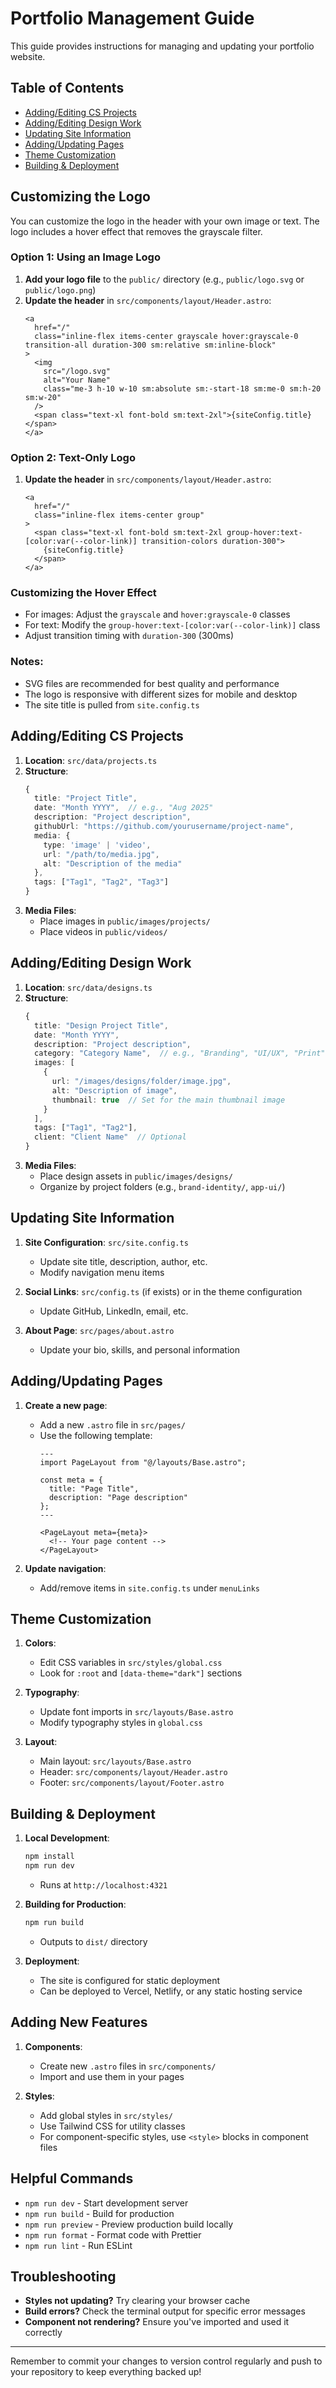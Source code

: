 # Portfolio Management Guide

This guide provides instructions for managing and updating your portfolio website.

## Table of Contents
- [Adding/Editing CS Projects](#addingediting-cs-projects)
- [Adding/Editing Design Work](#addingediting-design-work)
- [Updating Site Information](#updating-site-information)
- [Adding/Updating Pages](#addingupdating-pages)
- [Theme Customization](#theme-customization)
- [Building & Deployment](#building--deployment)

## Customizing the Logo

You can customize the logo in the header with your own image or text. The logo includes a hover effect that removes the grayscale filter.

### Option 1: Using an Image Logo
1. **Add your logo file** to the `public/` directory (e.g., `public/logo.svg` or `public/logo.png`)
2. **Update the header** in `src/components/layout/Header.astro`:
   ```astro
   <a
     href="/"
     class="inline-flex items-center grayscale hover:grayscale-0 transition-all duration-300 sm:relative sm:inline-block"
   >
     <img 
       src="/logo.svg" 
       alt="Your Name" 
       class="me-3 h-10 w-10 sm:absolute sm:-start-18 sm:me-0 sm:h-20 sm:w-20"
     />
     <span class="text-xl font-bold sm:text-2xl">{siteConfig.title}</span>
   </a>
   ```

### Option 2: Text-Only Logo
1. **Update the header** in `src/components/layout/Header.astro`:
   ```astro
   <a
     href="/"
     class="inline-flex items-center group"
   >
     <span class="text-xl font-bold sm:text-2xl group-hover:text-[color:var(--color-link)] transition-colors duration-300">
       {siteConfig.title}
     </span>
   </a>
   ```

### Customizing the Hover Effect
- For images: Adjust the `grayscale` and `hover:grayscale-0` classes
- For text: Modify the `group-hover:text-[color:var(--color-link)]` class
- Adjust transition timing with `duration-300` (300ms)

### Notes:
- SVG files are recommended for best quality and performance
- The logo is responsive with different sizes for mobile and desktop
- The site title is pulled from `site.config.ts`

## Adding/Editing CS Projects

1. **Location**: `src/data/projects.ts`
2. **Structure**:
   ```typescript
   {
     title: "Project Title",
     date: "Month YYYY",  // e.g., "Aug 2025"
     description: "Project description",
     githubUrl: "https://github.com/yourusername/project-name",
     media: {
       type: 'image' | 'video',
       url: "/path/to/media.jpg",
       alt: "Description of the media"
     },
     tags: ["Tag1", "Tag2", "Tag3"]
   }
   ```
3. **Media Files**:
   - Place images in `public/images/projects/`
   - Place videos in `public/videos/`

## Adding/Editing Design Work

1. **Location**: `src/data/designs.ts`
2. **Structure**:
   ```typescript
   {
     title: "Design Project Title",
     date: "Month YYYY",
     description: "Project description",
     category: "Category Name",  // e.g., "Branding", "UI/UX", "Print"
     images: [
       {
         url: "/images/designs/folder/image.jpg",
         alt: "Description of image",
         thumbnail: true  // Set for the main thumbnail image
       }
     ],
     tags: ["Tag1", "Tag2"],
     client: "Client Name"  // Optional
   }
   ```
3. **Media Files**:
   - Place design assets in `public/images/designs/`
   - Organize by project folders (e.g., `brand-identity/`, `app-ui/`)

## Updating Site Information

1. **Site Configuration**: `src/site.config.ts`
   - Update site title, description, author, etc.
   - Modify navigation menu items

2. **Social Links**: `src/config.ts` (if exists) or in the theme configuration
   - Update GitHub, LinkedIn, email, etc.

3. **About Page**: `src/pages/about.astro`
   - Update your bio, skills, and personal information

## Adding/Updating Pages

1. **Create a new page**:
   - Add a new `.astro` file in `src/pages/`
   - Use the following template:
     ```astro
     ---
     import PageLayout from "@/layouts/Base.astro";
     
     const meta = {
       title: "Page Title",
       description: "Page description"
     };
     ---
     
     <PageLayout meta={meta}>
       <!-- Your page content -->
     </PageLayout>
     ```

2. **Update navigation**:
   - Add/remove items in `site.config.ts` under `menuLinks`

## Theme Customization

1. **Colors**:
   - Edit CSS variables in `src/styles/global.css`
   - Look for `:root` and `[data-theme="dark"]` sections

2. **Typography**:
   - Update font imports in `src/layouts/Base.astro`
   - Modify typography styles in `global.css`

3. **Layout**:
   - Main layout: `src/layouts/Base.astro`
   - Header: `src/components/layout/Header.astro`
   - Footer: `src/components/layout/Footer.astro`

## Building & Deployment

1. **Local Development**:
   ```bash
   npm install
   npm run dev
   ```
   - Runs at `http://localhost:4321`

2. **Building for Production**:
   ```bash
   npm run build
   ```
   - Outputs to `dist/` directory

3. **Deployment**:
   - The site is configured for static deployment
   - Can be deployed to Vercel, Netlify, or any static hosting service

## Adding New Features

1. **Components**:
   - Create new `.astro` files in `src/components/`
   - Import and use them in your pages

2. **Styles**:
   - Add global styles in `src/styles/`
   - Use Tailwind CSS for utility classes
   - For component-specific styles, use `<style>` blocks in component files

## Helpful Commands

- `npm run dev` - Start development server
- `npm run build` - Build for production
- `npm run preview` - Preview production build locally
- `npm run format` - Format code with Prettier
- `npm run lint` - Run ESLint

## Troubleshooting

- **Styles not updating?** Try clearing your browser cache
- **Build errors?** Check the terminal output for specific error messages
- **Component not rendering?** Ensure you've imported and used it correctly

---

Remember to commit your changes to version control regularly and push to your repository to keep everything backed up!
